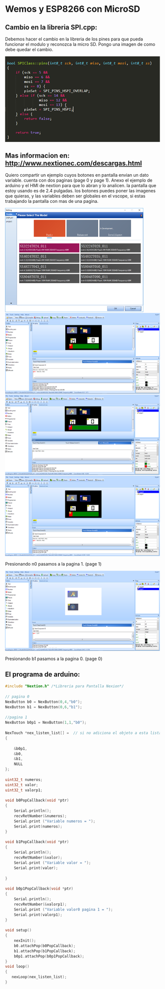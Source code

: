 # Wemos y ESP8266 con MicroSD

## Cambio en la libreria SPI.cpp:
Debemos hacer el cambio en la libreria de los pines para que pueda funcionar el modulo y reconozca la micro SD.
Pongo una imagen de como debe quedar el cambio.

![SPI](https://raw.githubusercontent.com/uagaviria/ESP8266_Wemos_MicroSD/master/imagen/spi.png)

## Mas informacion en: http://www.nextionec.com/descargas.html

Quiero compartir un ejemplo cuyos botones en pantalla envian un dato variable. cuenta con dos paginas (page 0 y page 1). Anexo el ejemplo de arduino y el HMI de nextion para que lo abran y lo analicen. la pantalla que estoy usando es de 2.4 pulgadas.
los botones puedes poner las imagenes que quieras, y las variables deben ser globales en el vscope, si estas trabajando la pantalla con mas de una pagina.

![Pantalla nextion](https://github.com/uagaviria/Pantallas-Nextion/blob/master/Imagenes/inicio.png) 
![Pagina 0](https://github.com/uagaviria/Pantallas-Nextion/blob/master/Imagenes/prog1.png) 
![Pagina 0](https://github.com/uagaviria/Pantallas-Nextion/blob/master/Imagenes/prog2.png)
![Pagina 0](https://github.com/uagaviria/Pantallas-Nextion/blob/master/Imagenes/prog3.png)

Presionando n0 pasamos a la pagina 1. (page 1)

![Pagina 1](https://github.com/uagaviria/Pantallas-Nextion/blob/master/Imagenes/prog4.png)

Presionando b1 pasamos a la pagina 0. (page 0)



## El programa de arduino:

```cpp
#include "Nextion.h" /*Libreria para Pantalla Nexion*/

// pagina 0
NexButton b0 = NexButton(0,4,"b0");
NexButton b1 = NexButton(0,6,"b1");

//pagina 1
NexButton b0p1 = NexButton(1,1,"b0");

NexTouch *nex_listen_list[] =  // si no adiciona el objeto a esta lista no recibe datos el arduino.
{

    &b0p1,
    &b0,
    &b1,
    NULL
};

uint32_t numeros;
uint32_t valor;
uint32_t valorp1;

void b0PopCallback(void *ptr)
{ 
    Serial.println();
    recvRetNumber(&numeros);
    Serial.print ("Variable numeros = ");
    Serial.print(numeros);
}
   
void b1PopCallback(void *ptr)
{ 
    Serial.println();
    recvRetNumber(&valor);
    Serial.print ("Variable valor = ");
    Serial.print(valor);

}

void b0p1PopCallback(void *ptr)
{ 
    Serial.println();
    recvRetNumber(&valorp1);
    Serial.print ("Variable valor0 pagina 1 = ");
    Serial.print(valorp1);
}

void setup()
{
    nexInit();
    b0.attachPop(b0PopCallback);
    b1.attachPop(b1PopCallback);
    b0p1.attachPop(b0p1PopCallback);
}
void loop()
{
   nexLoop(nex_listen_list);
}       

```



